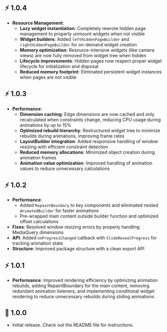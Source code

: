 ## ⚡️ 1.0.4

- **Resource Management**:
  - **Lazy widget instantiation**: Completely rewrote hidden page management to properly unmount widgets when not visible
  - **Widget builders**: Added `leftHiddenPageBuilder` and `rightHiddenPageBuilder` for on-demand widget creation
  - **Memory optimization**: Resource-intensive widgets (like camera views) are now fully removed from widget tree when hidden
  - **Lifecycle improvements**: Hidden pages now respect proper widget lifecycle for initialization and disposal
  - **Reduced memory footprint**: Eliminated persistent widget instances when pages are not visible

## ⚡️ 1.0.3

- **Performance**:
  - **Dimension caching**: Edge dimensions are now cached and only recalculated when constraints change, reducing CPU usage during animations by up to 15%
  - **Optimized rebuild hierarchy**: Restructured widget tree to minimize rebuilds during animations, improving frame rates
  - **LayoutBuilder integration**: Added responsive handling of window resizing with efficient constraint detection
  - **Reduced memory allocations**: Minimized object creation during animation frames
  - **Animation value optimization**: Improved handling of animation values to reduce unnecessary calculations

## ⚡️ 1.0.2

- **Performance**:
  - Added `RepaintBoundary` to key components and eliminated nested `AnimatedBuilder` for faster animations
  - Pre-wrapped main content outside builder function and optimized offset calculations
- **Fixes**: Resolved window resizing errors by properly handling MediaQuery dimensions
- **API**: Added `onProgressChanged` callback with `SlideRevealProgress` for tracking animation state
- **Structure**: Improved package structure with a clean export API

## ⚡️ 1.0.1

- **Performance**: Improved rendering efficiency by optimizing animation rebuilds, adding RepaintBoundary for the main content, removing redundant animation listeners, and implementing conditional widget rendering to reduce unnecessary rebuilds during sliding animations

## 🎉 1.0.0

- Initial release. Check out the README file for instructions.
